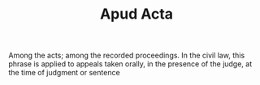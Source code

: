 ---
title: Apud Acta
letter: A
permalink: "/definitions/apud-acta.html"
body: Among the acts; among the recorded proceedings. In the civil law, this phrase
  is applied to appeals taken orally, in the presence of the judge, at the time of
  judgment or sentence
published_at: '2018-07-07'
source: Black's Law Dictionary
layout: post
---